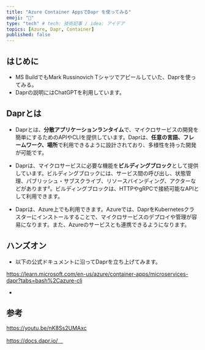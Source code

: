 ```yaml
---
title: "Azure Container AppsでDapr を使ってみる"
emoji: "🕌"
type: "tech" # tech: 技術記事 / idea: アイデア
topics: [Azure, Dapr, Container]
published: false
---
```

## はじめに
- MS BuildでもMark Russinovich Tシャツでアピールしていた、Daprを使ってみる。
- Daprの説明にはChatGPTを利用しています。

## Daprとは
- Daprとは、**分散アプリケーションランタイム**で、マイクロサービスの開発を簡単にするためのAPIやCLIを提供しています。Daprは、**任意の言語、フレームワーク、場所**で利用できるように設計されており、多様性を持った開発が可能です。

- Daprは、マイクロサービスに必要な機能を**ビルディングブロック**として提供しています。ビルディングブロックには、サービス間の呼び出し、状態管理、パブリッシュ・サブスクライブ、リソースバインディング、アクターなどがあります²。ビルディングブロックは、HTTPやgRPCで接続可能なAPIとして利用できます。

- Daprは、Azure上でも利用できます。Azureでは、DaprをKubernetesクラスターにインストールすることで、マイクロサービスのデプロイや管理が容易になります。また、Azureのサービスとも連携できるようになります。

## ハンズオン
- 以下の公式ドキュメントに沿ってDaprを立ち上げてみます。　　

https://learn.microsoft.com/en-us/azure/container-apps/microservices-dapr?tabs=bash%2Cazure-cli

- 

## 参考　　

https://youtu.be/nK8Ss2UMAxc

https://docs.dapr.io/　


